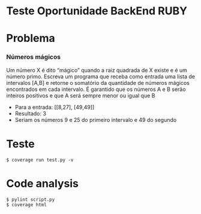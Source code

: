 # Teste Oportunidade BackEnd RUBY

# Problema

### Números mágicos

Um número X é dito “mágico” quando a raiz quadrada de X existe e é um número primo. 
Escreva um programa que receba como entrada uma lista de intervalos [A,B] e retorne o somatório da quantidade de números mágicos encontrados em cada intervalo. 
É garantido que os números A e B serão inteiros positivos e que A será sempre menor ou igual que B

* Para a entrada: [[8,27], [49,49]]
* Resultado: 3
* Seriam os números 9 e 25 do primeiro intervalo e 49 do segundo

# Teste

```
$ coverage run test.py -v

```

# Code analysis

```
$ pylint script.py  
$ coverage html
```